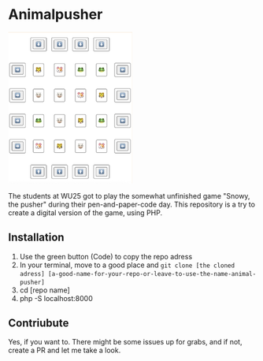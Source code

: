 # Animalpusher

<img src='./grid.png' width="50%" />

The students at WU25 got to play the somewhat unfinished game "Snowy, the pusher" during their pen-and-paper-code day. This repository is a try to create a digital version of the game, using PHP.

## Installation

1. Use the green button (Code) to copy the repo adress
1. In your terminal, move to a good place and `git clone [the cloned adress] [a-good-name-for-your-repo-or-leave-to-use-the-name-animal-pusher]`
1. cd [repo name]
1. php -S localhost:8000

## Contriubute

Yes, if you want to. There might be some issues up for grabs, and if not, create a PR and let me take a look.

